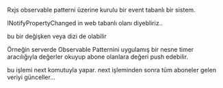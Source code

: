 Rxjs observable patterni üzerine kurulu bir event tabanlı bir sistem.

INotifyPropertyChanged in web tabanlı olanı diyebliriz..

bu bir değişken veya dizi de olabilir

Örneğin serverde Observable Patternini uygulamış bir nesne 
timer aracılığıyla değerler okuyup abone olanlara değeri push edebilir.

bu işlemi next komutuyla yapar.
next işleminden sonra tüm aboneler gelen veriyi günceller...

